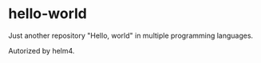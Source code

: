 # hello-world
  Just another repository
  "Hello, world" in multiple programming languages.
  
  Autorized by helm4.
